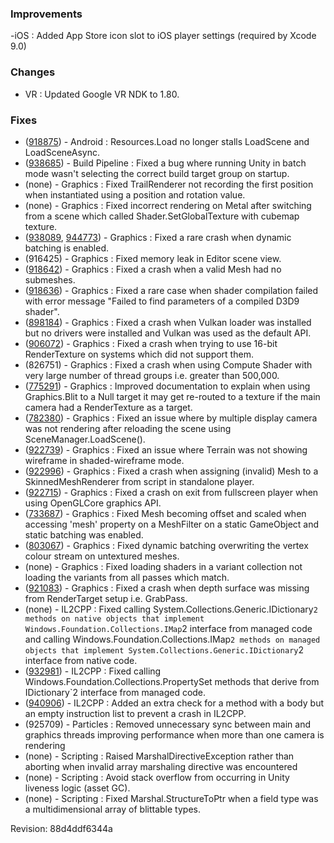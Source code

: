 ### Improvements

\-iOS : Added App Store icon slot to iOS player settings (required by Xcode 9.0)

### Changes

*   VR : Updated Google VR NDK to 1.80.

### Fixes

*   ([918875](https://issuetracker.unity3d.com/product/unity/issues/guid/918875/)) - Android : Resources.Load no longer stalls LoadScene and LoadSceneAsync.
*   ([938685](https://issuetracker.unity3d.com/product/unity/issues/guid/938685/)) - Build Pipeline : Fixed a bug where running Unity in batch mode wasn't selecting the correct build target group on startup.
*   (none) - Graphics : Fixed TrailRenderer not recording the first position when instantiated using a position and rotation value.
*   (none) - Graphics : Fixed incorrect rendering on Metal after switching from a scene which called Shader.SetGlobalTexture with cubemap texture.
*   ([938089](https://issuetracker.unity3d.com/product/unity/issues/guid/938089/), [944773](https://issuetracker.unity3d.com/product/unity/issues/guid/944773/)) - Graphics : Fixed a rare crash when dynamic batching is enabled.
*   (916425) - Graphics : Fixed memory leak in Editor scene view.
*   ([918642](https://issuetracker.unity3d.com/product/unity/issues/guid/918642/)) - Graphics : Fixed a crash when a valid Mesh had no submeshes.
*   ([918636](https://issuetracker.unity3d.com/product/unity/issues/guid/918636/)) - Graphics : Fixed a rare case when shader compilation failed with error message "Failed to find parameters of a compiled D3D9 shader".
*   ([898184](https://issuetracker.unity3d.com/product/unity/issues/guid/898184/)) - Graphics : Fixed a crash when Vulkan loader was installed but no drivers were installed and Vulkan was used as the default API.
*   ([906072](https://issuetracker.unity3d.com/product/unity/issues/guid/906072/)) - Graphics : Fixed a crash when trying to use 16-bit RenderTexture on systems which did not support them.
*   (826751) - Graphics : Fixed a crash when using Compute Shader with very large number of thread groups i.e. greater than 500,000.
*   ([775291](https://issuetracker.unity3d.com/product/unity/issues/guid/775291/)) - Graphics : Improved documentation to explain when using Graphics.Blit to a Null target it may get re-routed to a texture if the main camera had a RenderTexture as a target.
*   ([782380](https://issuetracker.unity3d.com/product/unity/issues/guid/782380/)) - Graphics : Fixed an issue where by multiple display camera was not rendering after reloading the scene using SceneManager.LoadScene().
*   ([922739](https://issuetracker.unity3d.com/product/unity/issues/guid/922739/)) - Graphics : Fixed an issue where Terrain was not showing wireframe in shaded-wireframe mode.
*   ([922996](https://issuetracker.unity3d.com/product/unity/issues/guid/922996/)) - Graphics : Fixed a crash when assigning (invalid) Mesh to a SkinnedMeshRenderer from script in standalone player.
*   ([922715](https://issuetracker.unity3d.com/product/unity/issues/guid/922715/)) - Graphics : Fixed a crash on exit from fullscreen player when using OpenGLCore graphics API.
*   ([733687](https://issuetracker.unity3d.com/product/unity/issues/guid/733687/)) - Graphics : Fixed Mesh becoming offset and scaled when accessing 'mesh' property on a MeshFilter on a static GameObject and static batching was enabled.
*   ([803067](https://issuetracker.unity3d.com/product/unity/issues/guid/803067/)) - Graphics : Fixed dynamic batching overwriting the vertex colour stream on untextured meshes.
*   (none) - Graphics : Fixed loading shaders in a variant collection not loading the variants from all passes which match.
*   ([921083](https://issuetracker.unity3d.com/product/unity/issues/guid/921083/)) - Graphics : Fixed a crash when depth surface was missing from RenderTarget setup i.e. GrabPass.
*   (none) - IL2CPP : Fixed calling System.Collections.Generic.IDictionary`2 methods on native objects that implement Windows.Foundation.Collections.IMap`2 interface from managed code and calling Windows.Foundation.Collections.IMap`2 methods on managed objects that implement System.Collections.Generic.IDictionary`2 interface from native code.
*   ([932981](https://issuetracker.unity3d.com/product/unity/issues/guid/932981/)) - IL2CPP : Fixed calling Windows.Foundation.Collections.PropertySet methods that derive from IDictionary\`2 interface from managed code.
*   ([940906](https://issuetracker.unity3d.com/product/unity/issues/guid/940906/)) - IL2CPP : Added an extra check for a method with a body but an empty instruction list to prevent a crash in IL2CPP.
*   (925709) - Particles : Removed unnecessary sync between main and graphics threads improving performance when more than one camera is rendering
*   (none) - Scripting : Raised MarshalDirectiveException rather than aborting when invalid array marshaling directive was encountered
*   (none) - Scripting : Avoid stack overflow from occurring in Unity liveness logic (asset GC).
*   (none) - Scripting : Fixed Marshal.StructureToPtr when a field type was a multidimensional array of blittable types.

Revision: 88d4ddf6344a